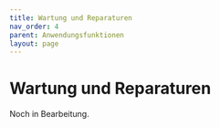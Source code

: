 ```yaml
---
title: Wartung und Reparaturen
nav_order: 4
parent: Anwendungsfunktionen
layout: page
---
```


# Wartung und Reparaturen

Noch in Bearbeitung.
